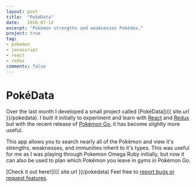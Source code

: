 ```yaml
---
layout: post
title:  "PokéData"
date:   2016-07-12
excerpt: "Pokémon strengths and weaknesses Pokédex."
project: true
tag:
- pokemon
- javascript
- react
- redux
comments: false
---
```


# PokéData

Over the last month I developed a small project called [PokéData]({{ site.url }}/pokedata). I built it initially to experiment and learn with [React](https://facebook.github.io/react/) and [Redux](http://redux.js.org/) but with the recent release of [Pokémon Go](http://www.pokemon.com/us/pokemon-video-games/pokemon-go/), it has become slightly more useful.

This app allows you to search nearly all of the Pokémon and view it's strengths, weaknesses, and immunities inherit to it's types. This was useful for me as I was playing through Pokemon Omega Ruby initially, but now it can also be used to plan which Pokémon you leave in gyms in Pokémon Go.

[Check it out here!]({{ site.url }}/pokedata) Feel free to [report bugs or request features](https://github.com/keawade/pokedata/issues).